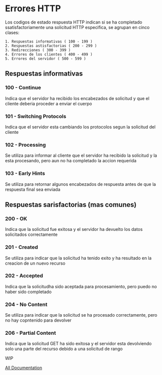 # Errores HTTP

Los codigos de estado respuesta HTTP indican si se ha completado ssatisfactoriamente una solicitud HTTP especifica, se agrupan en cinco clases:

    1. Respuestas informativas ( 100 - 199 )
    2. Respuestas astisfactorias ( 200 - 299 )
    3. Redirecciones ( 300 - 399 )
    4. Errores de los clientes ( 400 - 499 )
    5. Errores del servidor ( 500 - 599 )

## Respuestas informativas

### 100 - Continue

Indica que el servidor ha recibido los encabezados de solicitud y que el cliente deberia proceder a enviar el cuerpo

### 101 - Switching Protocols

Indica que el servidor esta cambiando los protocolos segun la solicitud del cliente

### 102 - Processing

Se utiliza para informar al cliente que el servidor ha recibido la solicitud y la esta procesando, pero aun no ha completado la accion requerida

### 103 - Early Hints

Se utiliza para retornar algunos encabezados de respuesta antes de que la respuesta final sea enviada

## Respuestas sarisfactorias (mas comunes)

### 200 - OK

Indica que la solicitud fue exitosa y el servidor ha devuelto los datos solicitados correctamente

### 201 - Created

Se utiliza para indicar que la solicitud ha tenido exito y ha resultado en la creacion de un nuevo recurso

### 202 - Accepted

Indica que la solicitudha sido aceptada para procesamiento, pero puedo no haber sido completado

### 204 - No Content

Se utiliza para indicar que la solicitud se ha procesado correctamente, pero no hay copntenido para devolver

### 206 - Partial Content

Indica que la solicitud GET ha sido exitosa y el servidor esta devolviendo solo una parte del recurso debido a una solicitud de rango

WIP

[All Documentation](https://developer.mozilla.org/es/docs/Web/HTTP/Status)